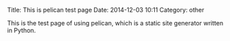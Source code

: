 Title: This is pelican test page
Date: 2014-12-03 10:11
Category: other

This is the test page of using pelican,
which is a static site generator written in Python.
